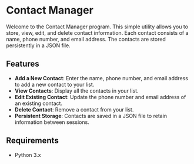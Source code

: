 # Contact Manager

Welcome to the Contact Manager program. This simple utility allows you to store, view, edit, and delete contact information. Each contact consists of a name, phone number, and email address. The contacts are stored persistently in a JSON file.

## Features

- **Add a New Contact**: Enter the name, phone number, and email address to add a new contact to your list.
- **View Contacts**: Display all the contacts in your list.
- **Edit Existing Contact**: Update the phone number and email address of an existing contact.
- **Delete Contact**: Remove a contact from your list.
- **Persistent Storage**: Contacts are saved in a JSON file to retain information between sessions.

## Requirements

- Python 3.x

